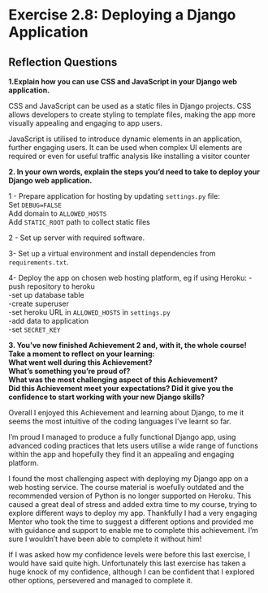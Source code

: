 # Exercise 2.8: Deploying a Django Application

## Reflection Questions

**1.Explain how you can use CSS and JavaScript in your Django web application.**  

CSS and JavaScript can be used as a static files in Django projects.  CSS allows developers to create styling to template files, making the app more visually appealing and engaging to app users.

JavaScript is utilised to introduce dynamic elements in an application, further engaging users. It can be used when complex UI elements are required or even for useful traffic analysis like installing a visitor counter

**2. In your own words, explain the steps you’d need to take to deploy your Django web application.**  

1 - Prepare application for hosting by updating `settings.py` file:  
Set `DEBUG=FALSE`  
Add domain to `ALLOWED_HOSTS`  
Add `STATIC_ROOT` path to collect static files  

2 - Set up server with required software.  

3- Set up a virtual environment and install dependencies from `requirements.txt`.  

4- Deploy the app on chosen web hosting platform, eg if using Heroku:
-push repository to heroku  
-set up database table  
-create superuser  
-set heroku URL in `ALLOWED_HOSTS` in `settings.py`  
-add data to application  
-set `SECRET_KEY`

**3. You’ve now finished Achievement 2 and, with it, the whole course! Take a moment to reflect on your learning:**  
**What went well during this Achievement?**  
**What’s something you’re proud of?**  
**What was the most challenging aspect of this Achievement?**  
**Did this Achievement meet your expectations? Did it give you the confidence to start working with your new Django skills?**

Overall I enjoyed this Achievement and learning about Django, to me it seems the most intuitive of the coding languages I’ve learnt so far.  

I’m proud I managed to produce a fully functional Django app, using advanced coding practices that lets users utilise a wide range of functions within the app and hopefully they find it an appealing and engaging platform.  

I found the most challenging aspect with deploying my Django app on a web hosting service.  The course material is woefully outdated and the recommended version of Python is no longer supported on Heroku.  This caused a great deal of stress and added extra time to my course, trying to explore different ways to deploy my app.  Thankfully I had a very engaging Mentor who took the time to suggest a different options and provided me with guidance and support to enable me to complete this achievement. I’m sure I wouldn’t have been able to complete it without him!

If I was asked how my confidence levels were before this last exercise, I would have said quite high. Unfortunately this last exercise has taken a huge knock of my confidence, although I can be confident that I explored other options, persevered and managed to complete it.